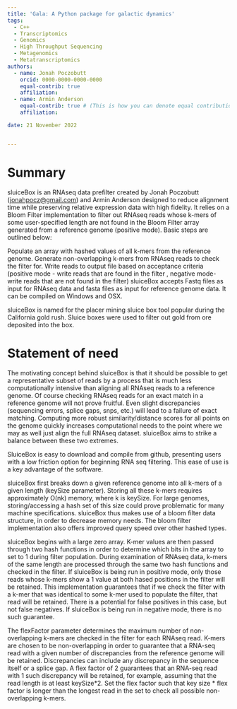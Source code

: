 ```yaml
---
title: 'Gala: A Python package for galactic dynamics'
tags:
  - C++
  - Transcriptomics
  - Genomics
  - High Throughput Sequencing
  - Metagenomics
  - Metatranscriptomics
authors:
  - name: Jonah Poczobutt
    orcid: 0000-0000-0000-0000
    equal-contrib: true
    affiliation:
  - name: Armin Anderson
    equal-contrib: true # (This is how you can denote equal contributions between multiple authors)
    affiliation:

date: 21 November 2022


---
```


# Summary
sluiceBox is an RNAseq data prefilter created by Jonah Poczobutt (jonahpocz@gmail.com) and Armin Anderson designed to reduce alignment time while preserving relative expression data with high fidelity. It relies on a Bloom Filter implementation to filter out RNAseq reads whose k-mers of some user-specified length are not found in the Bloom Filter array generated from a reference genome (positive mode). Basic steps are outlined below:

Populate an array with hashed values of all k-mers from the reference genome.
Generate non-overlapping k-mers from RNAseq reads to check the filter for.
Write reads to output file based on acceptance criteria (positive mode - write reads that are found in the filter , negative mode-write reads that are not found in the filter)
sluiceBox accepts Fastq files as input for RNAseq data and fasta files as input for reference genome data. It can be compiled on Windows and OSX.

sluiceBox is named for the placer mining sluice box tool popular during the California gold rush. Sluice boxes were used to filter out gold from ore deposited into the box.


# Statement of need

The motivating concept behind sluiceBox is that it should be possible to get a representative subset of reads by a process that is much less computationally intensive than aligning all RNAseq reads to a reference genome. Of course checking RNAseq reads for an exact match in a reference genome will not prove fruitful. Even slight discrepancies (sequencing errors, splice gaps, snps, etc.) will lead to a failure of exact matching. Computing more robust similarity/distance scores for all points on the genome quickly increases computational needs to the point where we may as well just align the full RNAseq dataset. sluiceBox aims to strike a balance between these two extremes.

SluiceBox is easy to download and compile from github, presenting users with a low friction option for beginning RNA seq filtering. This ease of use is a key advantage of the software.

sluiceBox first breaks down a given reference genome into all k-mers of a given length (keySize parameter). Storing all these k-mers requires approximately O(nk) memory, where k is keySize. For large genomes, storing/accessing a hash set of this size could prove problematic for many machine specifications. sluiceBox thus makes use of a bloom filter data structure, in order to decrease memory needs. The bloom filter implementation also offers improved query speed over other hashed types.

sluiceBox begins with a large zero array. K-mer values are then passed through two hash functions in order to determine which bits in the array to set to 1 during filter population. During examination of RNAseq data, k-mers of the same length are processed through the same two hash functions and checked in the filter. If sluiceBox is being run in positive mode, only those reads whose k-mers show a 1 value at both hased positions in the filter will be retained. This implementation guarantees that if we check the filter with a k-mer that was identical to some k-mer used to populate the filter, that read will be retained. There is a potential for false positives in this case, but not false negatives. If sluiceBox is being run in negative mode, there is no such guarantee.

The flexFactor parameter determines the maximum number of non-overlapping k-mers are checked in the filter for each RNAseq read. K-mers are chosen to be non-overlapping in order to guarantee that a RNA-seq read with a given number of discrepancies from the reference genome will be retained. Discrepancies can include any discrepancy in the sequence itself or a splice gap. A flex factor of 2 guarantees that an RNA-seq read with 1 such discrepancy will be retained, for example, assuming that the read length is at least keySize*2. Set the flex factor such that key size * flex factor is longer than the longest read in the set to check all possible non-overlapping k-mers.

